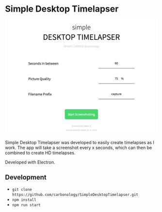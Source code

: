 # Simple Desktop Timelapser

![screenshot](screenshot.png)

Simple Desktop Timelapser was developed to easily create timelapses as I work.
The app will take a screenshot every x seconds, which can then be combined to create HD timelapses.

Developed with Electron.

## Development
- `git clone https://github.com/carbonology/SimpleDesktopTimelapser.git`
- `npm install`
- `npm run start`